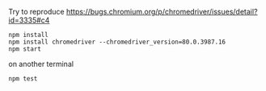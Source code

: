 Try to reproduce https://bugs.chromium.org/p/chromedriver/issues/detail?id=3335#c4

```
npm install
npm install chromedriver --chromedriver_version=80.0.3987.16
npm start
```

on another terminal

```
npm test
```
